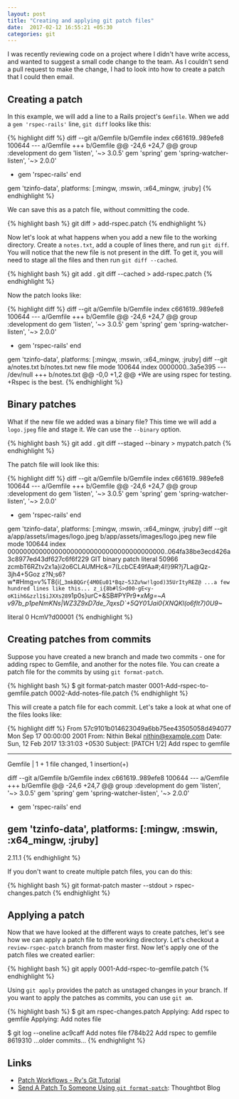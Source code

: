 ```yaml
---
layout: post
title: "Creating and applying git patch files"
date:  2017-02-12 16:55:21 +05:30
categories: git
---
```


I was recently reviewing code on a project where I didn't have write access,
and wanted to suggest a small code change to the team.
As I couldn't send a pull request to make the change,
I had to look into how to create a patch that I could then email.

## Creating a patch

In this example, we will add a line to a Rails project's `Gemfile`.
When we add a `gem 'rspec-rails'` line, `git diff` looks like this:

{% highlight diff %}
diff --git a/Gemfile b/Gemfile
index c661619..989efe8 100644
--- a/Gemfile
+++ b/Gemfile
@@ -24,6 +24,7 @@ group :development do
   gem 'listen', '~> 3.0.5'
   gem 'spring'
   gem 'spring-watcher-listen', '~> 2.0.0'
+  gem 'rspec-rails'
 end

 gem 'tzinfo-data', platforms: [:mingw, :mswin, :x64_mingw, :jruby]
{% endhighlight %}

We can save this as a patch file, without committing the code.

{% highlight bash %}
git diff > add-rspec.patch
{% endhighlight %}

Now let's look at what happens when you add a new file to the working directory.
Create a `notes.txt`, add a couple of lines there, and run `git diff`.
You will notice that the new file is not present in the diff.
To get it, you will need to stage all the files and then run `git diff --cached`.

{% highlight bash %}
git add .
git diff --cached > add-rspec.patch
{% endhighlight %}

Now the patch looks like:

{% highlight diff %}
diff --git a/Gemfile b/Gemfile
index c661619..989efe8 100644
--- a/Gemfile
+++ b/Gemfile
@@ -24,6 +24,7 @@ group :development do
   gem 'listen', '~> 3.0.5'
   gem 'spring'
   gem 'spring-watcher-listen', '~> 2.0.0'
+  gem 'rspec-rails'
 end

 gem 'tzinfo-data', platforms: [:mingw, :mswin, :x64_mingw, :jruby]
diff --git a/notes.txt b/notes.txt
new file mode 100644
index 0000000..3a5e395
--- /dev/null
+++ b/notes.txt
@@ -0,0 +1,2 @@
+We are using rspec for testing.
+Rspec is the best.
{% endhighlight %}

## Binary patches

What if the new file we added was a binary file?
This time we will add a `logo.jpeg` file and stage it.
We can use the `--binary` option.

{% highlight bash %}
git add .
git diff --staged --binary > mypatch.patch
{% endhighlight %}

The patch file will look like this:

{% highlight diff %}
diff --git a/Gemfile b/Gemfile
index c661619..989efe8 100644
--- a/Gemfile
+++ b/Gemfile
@@ -24,6 +24,7 @@ group :development do
   gem 'listen', '~> 3.0.5'
   gem 'spring'
   gem 'spring-watcher-listen', '~> 2.0.0'
+  gem 'rspec-rails'
 end
 
 gem 'tzinfo-data', platforms: [:mingw, :mswin, :x64_mingw, :jruby]
diff --git a/app/assets/images/logo.jpeg b/app/assets/images/logo.jpeg
new file mode 100644
index 0000000000000000000000000000000000000000..064fa38be3ecd426a3c8977ed43df627c6f6f229
GIT binary patch
literal 50966
zcmbT6RZtv2x1a}i2o6CLAUMHc&=7(LcbCE49fAa#;4l!}9R?j7La@Qz-3jh4+5Goz
z?N;s6?w*#Hmg=v%T8{i(_`3mkBQGr{4M0Eu01*Bqz~5JZu%w!lgod)35UrItyREZ@
...a few hundred lines like this...
z_i{8b#lS>d00-gE<y-oK1ih6&zzl1$iJXXs289`1p0s}urC+&SB#PYPr9*_xMg=~A
v97b_p1peNmKNs|WZ3Z9xD7de_7qxsD`+5QY01Jai0{XNQKl(o6fIt7)0U9~_

literal 0
HcmV?d00001
{% endhighlight %}

## Creating patches from commits

Suppose you have created a new branch and made two commits -
one for adding rspec to Gemfile, and another for the notes file.
You can create a patch file for the commits by using `git format-patch`.

{% highlight bash %}
$ git format-patch master
0001-Add-rspec-to-gemfile.patch
0002-Add-notes-file.patch
{% endhighlight %}

This will create a patch file for each commit.
Let's take a look at what one of the files looks like:

{% highlight diff %}
From 57c9101b014623049a6bb75ee43505058d494077 Mon Sep 17 00:00:00 2001
From: Nithin Bekal <nithin@example.com>
Date: Sun, 12 Feb 2017 13:31:03 +0530
Subject: [PATCH 1/2] Add rspec to gemfile

---
 Gemfile | 1 +
 1 file changed, 1 insertion(+)

diff --git a/Gemfile b/Gemfile
index c661619..989efe8 100644
--- a/Gemfile
+++ b/Gemfile
@@ -24,6 +24,7 @@ group :development do
   gem 'listen', '~> 3.0.5'
   gem 'spring'
   gem 'spring-watcher-listen', '~> 2.0.0'
+  gem 'rspec-rails'
 end

 gem 'tzinfo-data', platforms: [:mingw, :mswin, :x64_mingw, :jruby]
--
2.11.1
{% endhighlight %}

If you don't want to create multiple patch files, you can do this:

{% highlight bash %}
git format-patch master --stdout > rspec-changes.patch
{% endhighlight %}

## Applying a patch

Now that we have looked at the different ways to create patches,
let's see how we can apply a patch file to the working directory.
Let's checkout a `review-rspec-patch` branch from master first.
Now let's apply one of the patch files we created earlier:

{% highlight bash %}
git apply 0001-Add-rspec-to-gemfile.patch
{% endhighlight %}

Using `git apply` provides the patch as unstaged changes in your branch.
If you want to apply the patches as commits, you can use `git am`.

{% highlight bash %}
$ git am rspec-changes.patch
Applying: Add rspec to gemfile
Applying: Add notes file

$ git log --oneline
ac9caff Add notes file
f784b22 Add rspec to gemfile
8619310 ...older commits...
{% endhighlight %}

## Links

- [Patch Workflows - Ry's Git Tutorial](http://rypress.com/tutorials/git/patch-workflows)
- [Send A Patch To Someone Using `git format-patch`](https://robots.thoughtbot.com/send-a-patch-to-someone-using-git-format-patch):
  Thoughtbot Blog
